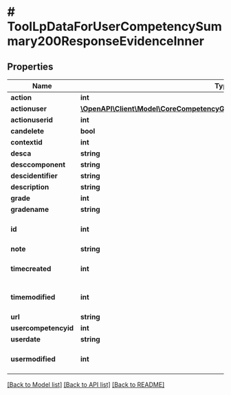# # ToolLpDataForUserCompetencySummary200ResponseEvidenceInner

## Properties

Name | Type | Description | Notes
------------ | ------------- | ------------- | -------------
**action** | **int** | action | [optional]
**actionuser** | [**\OpenAPI\Client\Model\CoreCompetencyGradeCompetency200ResponseActionuser**](CoreCompetencyGradeCompetency200ResponseActionuser.md) |  | [optional]
**actionuserid** | **int** | actionuserid | [optional]
**candelete** | **bool** | candelete | [optional]
**contextid** | **int** | contextid | [optional]
**desca** | **string** | desca | [optional]
**desccomponent** | **string** | desccomponent | [optional]
**descidentifier** | **string** | descidentifier | [optional]
**description** | **string** | description | [optional]
**grade** | **int** | grade | [optional]
**gradename** | **string** | gradename | [optional]
**id** | **int** | id | [optional] [default to 0]
**note** | **string** | note | [optional]
**timecreated** | **int** | timecreated | [optional] [default to 0]
**timemodified** | **int** | timemodified | [optional] [default to 0]
**url** | **string** | url | [optional]
**usercompetencyid** | **int** | usercompetencyid | [optional]
**userdate** | **string** | userdate | [optional]
**usermodified** | **int** | usermodified | [optional] [default to 0]

[[Back to Model list]](../../README.md#models) [[Back to API list]](../../README.md#endpoints) [[Back to README]](../../README.md)
